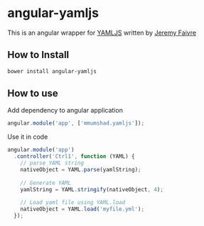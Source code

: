 # angular-yamljs

This is an angular wrapper for [YAMLJS](https://github.com/jeremyfa/yaml.js) written by [Jeremy Faivre](https://github.com/jeremyfa)


How to Install
----------

``` bash
bower install angular-yamljs
```

How to use
----------
Add dependency to angular application

``` js
angular.module('app', ['mmumshad.yamljs']);
```

Use it in code

``` js
angular.module('app')
  .controller('Ctrl1', function (YAML) {
    // parse YAML string
    nativeObject = YAML.parse(yamlString);
    
    // Generate YAML
    yamlString = YAML.stringify(nativeObject, 4);
    
    // Load yaml file using YAML.load
    nativeObject = YAML.load('myfile.yml');
  });
```
